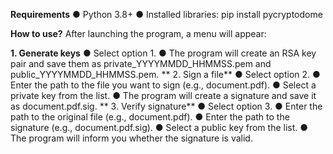 **Requirements**
● Python 3.8+
● Installed libraries: pip install pycryptodome

**How to use?**
After launching the program, a menu will appear:

**1. Generate keys**
● Select option 1.
● The program will create an RSA key pair and save them as
private_YYYYMMDD_HHMMSS.pem and
public_YYYYMMDD_HHMMSS.pem.
**
2. Sign a file**
● Select option 2.
● Enter the path to the file you want to sign (e.g., document.pdf).
● Select a private key from the list.
● The program will create a signature and save it as document.pdf.sig.
**
3. Verify signature**
● Select option 3.
● Enter the path to the original file (e.g., document.pdf).
● Enter the path to the signature (e.g., document.pdf.sig).
● Select a public key from the list.
● The program will inform you whether the signature is valid.
